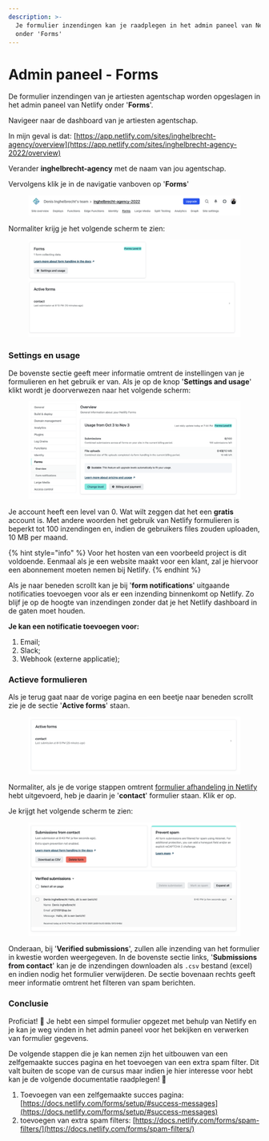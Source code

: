 ```yaml
---
description: >-
  Je formulier inzendingen kan je raadplegen in het admin paneel van Netlify
  onder 'Forms'
---
```


# Admin paneel - Forms

De formulier inzendingen van je artiesten agentschap worden opgeslagen in het admin paneel van Netlify onder '**Forms**'.

Navigeer naar de dashboard van je artiesten agentschap.&#x20;

In mijn geval is dat: [https://app.netlify.com/sites/inghelbrecht-agency/overview](https://app.netlify.com/sites/inghelbrecht-agency-2022/overview)

Verander **inghelbrecht-agency** met de naam van jou agentschap.

Vervolgens klik je in de navigatie vanboven op '**Forms**'

<figure><img src="../../.gitbook/assets/image (181).png" alt=""><figcaption></figcaption></figure>

Normaliter krijg je het volgende scherm te zien:

<figure><img src="../../.gitbook/assets/image (161).png" alt=""><figcaption></figcaption></figure>

### Settings en usage

De bovenste sectie geeft meer informatie omtrent de instellingen van je formulieren en het gebruik er van. Als je op de knop '**Settings and usage**' klikt wordt je doorverwezen naar het volgende scherm:

<figure><img src="../../.gitbook/assets/image (143).png" alt=""><figcaption></figcaption></figure>

Je account heeft een level van 0. Wat wilt zeggen dat het een **gratis** account is. Met andere woorden het gebruik van Netlify formulieren is beperkt tot 100 inzendingen en, indien de gebruikers files zouden uploaden, 10 MB per maand.&#x20;

{% hint style="info" %}
Voor het hosten van een voorbeeld project is dit voldoende. Eenmaal als je een website maakt voor een klant, zal je hiervoor een abonnement moeten nemen bij Netlify.
{% endhint %}

Als je naar beneden scrollt kan je bij '**form notifications**' uitgaande notificaties toevoegen voor als er een inzending binnenkomt op Netlify. Zo blijf je op de hoogte van inzendingen zonder dat je het Netlify dashboard in de gaten moet houden.

**Je kan een notificatie toevoegen voor:**

1. Email;
2. Slack;
3. Webhook (externe applicatie);

### Actieve formulieren

Als je terug gaat naar de vorige pagina en een beetje naar beneden scrollt zie je de sectie '**Active forms**' staan.

<figure><img src="../../.gitbook/assets/image (157).png" alt=""><figcaption></figcaption></figure>

Normaliter, als je de vorige stappen omtrent [formulier afhandeling in Netlify](./) hebt uitgevoerd, heb je daarin je '**contact**' formulier staan. Klik er op.

Je krijgt het volgende scherm te zien:

<figure><img src="../../.gitbook/assets/image (212).png" alt=""><figcaption></figcaption></figure>

Onderaan, bij '**Verified submissions**', zullen alle inzending van het formulier in kwestie worden weergegeven. In de bovenste sectie links, '**Submissions from contact**' kan je de inzendingen downloaden als `.csv` bestand (excel) en indien nodig het formulier verwijderen. De sectie bovenaan rechts geeft meer informatie omtrent het filteren van spam berichten.

### Conclusie

Proficiat! :tada: Je hebt een simpel formulier opgezet met behulp van Netlify en je kan je weg vinden in het admin paneel voor het bekijken en verwerken van formulier gegevens.

De volgende stappen die je kan nemen zijn het uitbouwen van een zelfgemaakte succes pagina en het toevoegen van een extra spam filter. Dit valt buiten de scope van de cursus maar indien je hier interesse voor hebt kan je de volgende documentatie raadplegen! :clap:

1. Toevoegen van een zelfgemaakte succes pagina: [https://docs.netlify.com/forms/setup/#success-messages](https://docs.netlify.com/forms/setup/#success-messages)
2. toevoegen van extra spam filters: [https://docs.netlify.com/forms/spam-filters/](https://docs.netlify.com/forms/spam-filters/)
